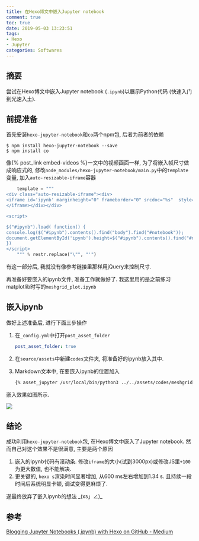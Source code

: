 ```yaml
---
title: 在Hexo博文中嵌入Jupyter notebook
comment: true
toc: true
date: 2019-05-03 13:23:51
tags:
- Hexo
- Jupyter
categories: Softwares
---
```


## 摘要

尝试在Hexo博文中嵌入Jupyter notebook (`.ipynb`)以展示Python代码 (快速入门到光速入土).

<!--more-->

## 前提准备

首先安装`hexo-jupyter-notebook`和`co`两个npm包, 后者为前者的依赖

```shell
$ npm install hexo-jupyter-notebook --save
$ npm install co
```

像{% post_link embed-videos %}一文中的视频画面一样, 为了将嵌入帧尺寸做成响应式的, 修改`node_modules/hexo-jupyter-notebook/main.py`中的`template`变量, 加入`auto-resizable-iframe`容器

```python
    template = """
<div class="auto-resizable-iframe"><div>
<iframe id='ipynb' marginheight="0" frameborder="0" srcdoc="%s"  style="scrolling:no;">
</iframe></div></div>

<script>

$("#ipynb").load( function() {
console.log($("#ipynb").contents().find("body").find("#notebook"));
document.getElementById('ipynb').height=$("#ipynb").contents().find("#notebook").height()+100;
})
</script> 
    """ % restr.replace("\"", "'")
```

有这一部分后, 我就没有像参考链接里那样用jQuery来控制尺寸. 

再准备好要嵌入的ipynb文件, 准备工作就做好了. 我这里用的是之前练习matplotlib时写的`meshgrid_plot.ipynb`

## 嵌入ipynb

做好上述准备后, 进行下面三步操作

1. 在`_config.yml`中打开`post_asset_folder`
    ```yaml
    post_asset_folder: true
    ```
2. 在`source/assets`中新建`codes`文件夹, 将准备好的ipynb放入其中. 
3. Markdown文本中, 在要嵌入ipynb的位置加入

    ```markdown
    {% asset_jupyter /usr/local/bin/python3 ../../assets/codes/meshgrid_plot.ipynb %}
    ```

嵌入效果如图所示.

![](meshgrid_demo.png)

## 结论

成功利用`hexo-jupyter-notebook`包, 在Hexo博文中嵌入了Jupyter notebook. 然而自己对这个效果不是很满意, 主要是两个原因

1. 嵌入的ipynb代码有滚动条. 修改`iframe`的大小(试到3000px)或修改JS里`+100`为更大数值, 也不能解决.
2. 更关键的, `hexo s`渲染时间显著增加, 从600 ms左右增加到1.34 s. 且持续一段时间后系统明显卡顿, 调试变得更麻烦了.

遂最终放弃了嵌入ipynb的想法  \_(xз」∠)\_

## 参考

[Blogging Jupyter Notebooks (.ipynb) with Hexo on GitHub - Medium](https://www.google.com/url?sa=t&rct=j&q=&esrc=s&source=web&cd=1&ved=2ahUKEwj5-v20yf7hAhUFRqwKHYyID48QFjAAegQIBRAB&url=https%3A%2F%2Fmedium.com%2F%40juanx002%2Fblogging-jupyter-notebooks-ipynb-with-hexo-on-github-7948b72636dc&usg=AOvVaw1xUf2rSePZCUw7anF7uVRu)